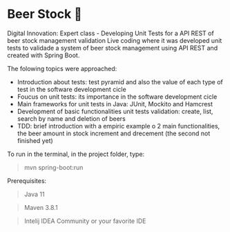 # Beer Stock :beers:

Digital Innovation: Expert class - Developing Unit Tests for a API REST of beer stock management validation
Live coding where it was developed unit tests to validade a system of beer stock management using API REST and created with Spring Boot.


The folowing topics were approached:

- Introduction about tests: test pyramid and also the value of each type of test in the software development cicle
- Foucus on unit tests: its importance in the software development cicle
- Main frameworks for unit tests in Java: JUnit, Mockito and Hamcrest
- Development of basic functionalities unit tests validation: create, list, search by name and deletion of beers
- TDD: brief introduction with a empiric example o 2 main functionalities, the beer amount in stock increment and drecement (the second not finished yet)

To run in the terminal, in the project folder, type:

> mvn spring-boot:run



Prerequisites:

> Java 11

> Maven 3.8.1

> Intelij IDEA Community or your favorite IDE
